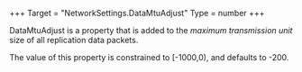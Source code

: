 +++
Target = "NetworkSettings.DataMtuAdjust"
Type = number
+++

DataMtuAdjust is a property that is added to the *maximum transmission unit* size of all replication data packets.The value of this property is constrained to [-1000,0), and defaults to -200.